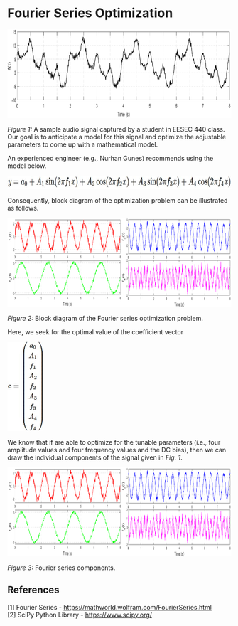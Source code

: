 # Fourier Series Optimization

<img src="figure/sample audio signal.png" alt="sample audio signal" height="200"/>

*Figure 1:* A sample audio signal captured by a student in EESEC 440 class. Our goal is to anticipate a model for this signal and optimize the adjustable parameters to come up with a mathematical model.

An experienced engineer (e.g., Nurhan Gunes) recommends using the model below.

<img src="math/fourier anticipated model single line.JPG" alt="fourier series anticipated model" height="30"/>

Consequently, block diagram of the optimization problem can be illustrated as follows.

<img src="figure/fourier series components.png" alt="fourier series components" height="200"/>

*Figure 2:* Block diagram of the Fourier series optimization problem.

Here, we seek for the optimal value of the coefficient vector

<img src="math/c vector.JPG" alt="coefficient vector" height="200"/>

We know that if are able to optimize for the tunable parameters (i.e., four amplitude values and four frequency values and the DC bias), then we can draw the individual components of the signal given in *Fig. 1*.

<img src="figure/fourier series components.png" alt="fourier series components" height="200"/>

*Figure 3:* Fourier series components.
## References
[1] Fourier Series - https://mathworld.wolfram.com/FourierSeries.html</br>
[2] SciPy Python Library - https://www.scipy.org/</br>
